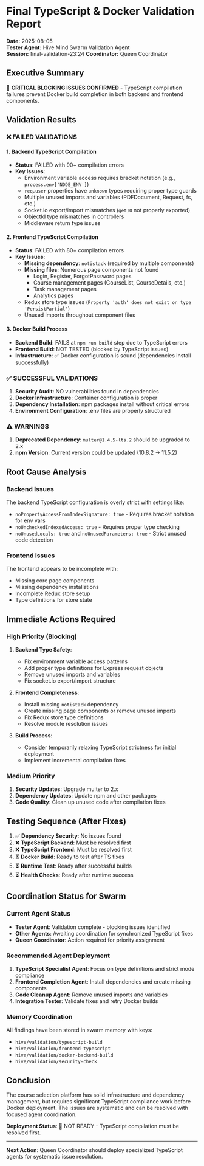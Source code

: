 # Final TypeScript & Docker Validation Report
**Date:** 2025-08-05  
**Tester Agent:** Hive Mind Swarm Validation Agent  
**Session:** final-validation-23:24
**Coordinator:** Queen Coordinator

## Executive Summary
🚨 **CRITICAL BLOCKING ISSUES CONFIRMED** - TypeScript compilation failures prevent Docker build completion in both backend and frontend components.

## Validation Results

### ❌ FAILED VALIDATIONS

#### 1. Backend TypeScript Compilation
- **Status**: FAILED with 90+ compilation errors
- **Key Issues**:
  - Environment variable access requires bracket notation (e.g., `process.env['NODE_ENV']`)
  - `req.user` properties have `unknown` types requiring proper type guards
  - Multiple unused imports and variables (PDFDocument, Request, fs, etc.)
  - Socket.io export/import mismatches (`getIO` not properly exported)
  - ObjectId type mismatches in controllers
  - Middleware return type issues

#### 2. Frontend TypeScript Compilation  
- **Status**: FAILED with 80+ compilation errors
- **Key Issues**:
  - **Missing dependency**: `notistack` (required by multiple components)
  - **Missing files**: Numerous page components not found
    - Login, Register, ForgotPassword pages
    - Course management pages (CourseList, CourseDetails, etc.)
    - Task management pages
    - Analytics pages
  - Redux store type issues (`Property 'auth' does not exist on type 'PersistPartial'`)
  - Unused imports throughout component files

#### 3. Docker Build Process
- **Backend Build**: FAILS at `npm run build` step due to TypeScript errors
- **Frontend Build**: NOT TESTED (blocked by TypeScript issues)
- **Infrastructure**: ✅ Docker configuration is sound (dependencies install successfully)

### ✅ SUCCESSFUL VALIDATIONS

1. **Security Audit**: NO vulnerabilities found in dependencies
2. **Docker Infrastructure**: Container configuration is proper
3. **Dependency Installation**: npm packages install without critical errors
4. **Environment Configuration**: .env files are properly structured

### ⚠️ WARNINGS

1. **Deprecated Dependency**: `multer@1.4.5-lts.2` should be upgraded to 2.x
2. **npm Version**: Current version could be updated (10.8.2 → 11.5.2)

## Root Cause Analysis

### Backend Issues
The backend TypeScript configuration is overly strict with settings like:
- `noPropertyAccessFromIndexSignature: true` - Requires bracket notation for env vars
- `noUncheckedIndexedAccess: true` - Requires proper type checking
- `noUnusedLocals: true` and `noUnusedParameters: true` - Strict unused code detection

### Frontend Issues
The frontend appears to be incomplete with:
- Missing core page components
- Missing dependency installations
- Incomplete Redux store setup
- Type definitions for store state

## Immediate Actions Required

### High Priority (Blocking)
1. **Backend Type Safety**:
   - Fix environment variable access patterns
   - Add proper type definitions for Express request objects
   - Remove unused imports and variables
   - Fix socket.io export/import structure

2. **Frontend Completeness**:
   - Install missing `notistack` dependency
   - Create missing page components or remove unused imports
   - Fix Redux store type definitions
   - Resolve module resolution issues

3. **Build Process**:
   - Consider temporarily relaxing TypeScript strictness for initial deployment
   - Implement incremental compilation fixes

### Medium Priority
1. **Security Updates**: Upgrade multer to 2.x
2. **Dependency Updates**: Update npm and other packages
3. **Code Quality**: Clean up unused code after compilation fixes

## Testing Sequence (After Fixes)

1. ✅ **Dependency Security**: No issues found
2. ❌ **TypeScript Backend**: Must be resolved first
3. ❌ **TypeScript Frontend**: Must be resolved first  
4. ⏳ **Docker Build**: Ready to test after TS fixes
5. ⏳ **Runtime Test**: Ready after successful builds
6. ⏳ **Health Checks**: Ready after runtime success

## Coordination Status for Swarm

### Current Agent Status
- **Tester Agent**: Validation complete - blocking issues identified
- **Other Agents**: Awaiting coordination for synchronized TypeScript fixes
- **Queen Coordinator**: Action required for priority assignment

### Recommended Agent Deployment
1. **TypeScript Specialist Agent**: Focus on type definitions and strict mode compliance
2. **Frontend Completion Agent**: Install dependencies and create missing components  
3. **Code Cleanup Agent**: Remove unused imports and variables
4. **Integration Tester**: Validate fixes and retry Docker builds

### Memory Coordination
All findings have been stored in swarm memory with keys:
- `hive/validation/typescript-build`
- `hive/validation/frontend-typescript`
- `hive/validation/docker-backend-build`
- `hive/validation/security-check`

## Conclusion

The course selection platform has solid infrastructure and dependency management, but requires significant TypeScript compliance work before Docker deployment. The issues are systematic and can be resolved with focused agent coordination.

**Deployment Status**: 🔴 NOT READY - TypeScript compilation must be resolved first.

---
**Next Action**: Queen Coordinator should deploy specialized TypeScript agents for systematic issue resolution.